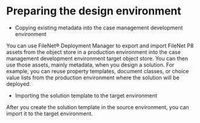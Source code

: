 # Preparing the design environment

- Copying existing metadata into the case management development environment

You can use FileNet® Deployment Manager to export and import FileNet P8 assets from the object store in a production environment into the case management development environment target object store. You can then use those assets, mainly metadata, when you design a solution. For example, you can reuse property templates, document classes, or choice value lists from the production environment where the solution will be deployed.
- Importing the solution template to the target environment

After you create the solution template in the source environment, you can import it to the target environment.